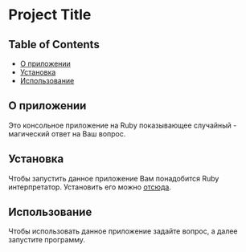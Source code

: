 # Project Title

## Table of Contents

- [О приложении](#about)
- [Установка](#getting_started)
- [Использование](#usage)

## О приложении <a name = "about"></a>

Это консольное приложение на Ruby показывающее случайный - магический ответ на Ваш вопрос.

## Установка <a name = "getting_started"></a>

Чтобы запустить данное приложение Вам понадобится Ruby интерпретатор.
Установить его можно [отсюда](https://rubyinstaller.org/).

## Использование <a name = "usage"></a>

Чтобы использовать данное приложение задайте вопрос, а далее запустите программу.
